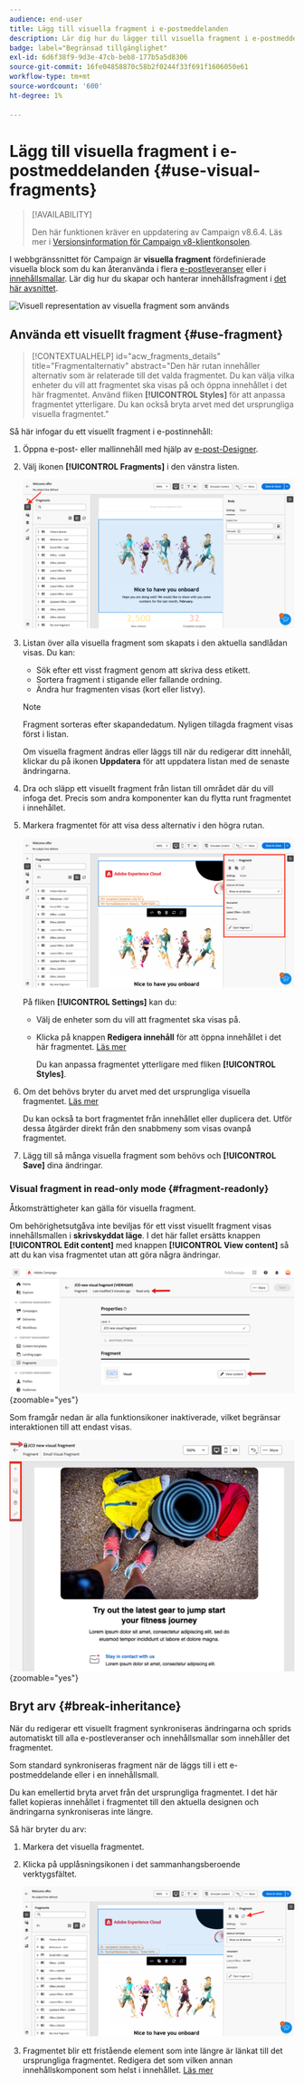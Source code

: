 ```yaml
---
audience: end-user
title: Lägg till visuella fragment i e-postmeddelanden
description: Lär dig hur du lägger till visuella fragment i e-postmeddelanden
badge: label="Begränsad tillgänglighet"
exl-id: 6d6f38f9-9d3e-47cb-beb8-177b5a5d8306
source-git-commit: 16fe04858870c58b2f0244f33f691f1606050e61
workflow-type: tm+mt
source-wordcount: '600'
ht-degree: 1%

---
```


# Lägg till visuella fragment i e-postmeddelanden {#use-visual-fragments}

>[!AVAILABILITY]
>
>Den här funktionen kräver en uppdatering av Campaign v8.6.4. Läs mer i [Versionsinformation för Campaign v8-klientkonsolen](https://experienceleague.adobe.com/en/docs/campaign/campaign-v8/releases/release-notes).

I webbgränssnittet för Campaign är **visuella fragment** fördefinierade visuella block som du kan återanvända i flera [e-postleveranser](../email/get-started-email-designer.md) eller i [innehållsmallar](../content/use-email-templates.md). Lär dig hur du skapar och hanterar innehållsfragment i [det här avsnittet](fragments.md).

![Visuell representation av visuella fragment som används](assets/do-not-localize/fragments.gif)

## Använda ett visuellt fragment {#use-fragment}

>[!CONTEXTUALHELP]
>id="acw_fragments_details"
>title="Fragmentalternativ"
>abstract="Den här rutan innehåller alternativ som är relaterade till det valda fragmentet. Du kan välja vilka enheter du vill att fragmentet ska visas på och öppna innehållet i det här fragmentet. Använd fliken **[!UICONTROL Styles]** för att anpassa fragmentet ytterligare. Du kan också bryta arvet med det ursprungliga visuella fragmentet."

<!-- pas vu dans l'UI-->

Så här infogar du ett visuellt fragment i e-postinnehåll:

1. Öppna e-post- eller mallinnehåll med hjälp av [e-post-Designer](../email/get-started-email-designer.md).

1. Välj ikonen **[!UICONTROL Fragments]** i den vänstra listen.

   ![Skärmbild som visar fragmentikonen i e-postgränssnittet för Designer](assets/fragments-in-designer.png)

1. Listan över alla visuella fragment som skapats i den aktuella sandlådan visas. Du kan:

   * Sök efter ett visst fragment genom att skriva dess etikett.
   * Sortera fragment i stigande eller fallande ordning.
   * Ändra hur fragmenten visas (kort eller listvy).

   >[!NOTE]
   >
   >Fragment sorteras efter skapandedatum. Nyligen tillagda fragment visas först i listan.

   Om visuella fragment ändras eller läggs till när du redigerar ditt innehåll, klickar du på ikonen **Uppdatera** för att uppdatera listan med de senaste ändringarna.

1. Dra och släpp ett visuellt fragment från listan till området där du vill infoga det. Precis som andra komponenter kan du flytta runt fragmentet i innehållet.

1. Markera fragmentet för att visa dess alternativ i den högra rutan.

   ![Skärmbild som visar fragmentalternativen i den högra rutan](assets/fragment-right-pane.png)

   På fliken **[!UICONTROL Settings]** kan du:

   * Välj de enheter som du vill att fragmentet ska visas på.
   * Klicka på knappen **Redigera innehåll** för att öppna innehållet i det här fragmentet. [Läs mer](../content/fragments.md#edit-fragments)

     Du kan anpassa fragmentet ytterligare med fliken **[!UICONTROL Styles]**.

1. Om det behövs bryter du arvet med det ursprungliga visuella fragmentet. [Läs mer](#break-inheritance)

   Du kan också ta bort fragmentet från innehållet eller duplicera det. Utför dessa åtgärder direkt från den snabbmeny som visas ovanpå fragmentet.

1. Lägg till så många visuella fragment som behövs och **[!UICONTROL Save]** dina ändringar.

### Visual fragment in read-only mode {#fragment-readonly}

Åtkomsträttigheter kan gälla för visuella fragment.

Om behörighetsutgåva inte beviljas för ett visst visuellt fragment visas innehållsmallen i **skrivskyddat läge**. I det här fallet ersätts knappen **[!UICONTROL Edit content]** med knappen **[!UICONTROL View content]** så att du kan visa fragmentet utan att göra några ändringar.

![Skärmbild som visar ett visuellt fragment i skrivskyddat läge](assets/fragment-readonly.png){zoomable="yes"}

Som framgår nedan är alla funktionsikoner inaktiverade, vilket begränsar interaktionen till att endast visas.

![Skärmbild med inaktiverade funktionsikoner i skrivskyddat läge](assets/fragment-readonly-view.png){zoomable="yes"}

## Bryt arv {#break-inheritance}

När du redigerar ett visuellt fragment synkroniseras ändringarna och sprids automatiskt till alla e-postleveranser och innehållsmallar som innehåller det fragmentet.

Som standard synkroniseras fragment när de läggs till i ett e-postmeddelande eller i en innehållsmall.

Du kan emellertid bryta arvet från det ursprungliga fragmentet. I det här fallet kopieras innehållet i fragmentet till den aktuella designen och ändringarna synkroniseras inte längre.

Så här bryter du arv:

1. Markera det visuella fragmentet.

1. Klicka på upplåsningsikonen i det sammanhangsberoende verktygsfältet.

   ![Skärmbild som visar upplåsikonen för att bryta arv](assets/fragment-break-inheritance.png)

1. Fragmentet blir ett fristående element som inte längre är länkat till det ursprungliga fragmentet. Redigera det som vilken annan innehållskomponent som helst i innehållet. [Läs mer](../email/content-components.md)
